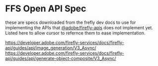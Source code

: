 # FFS Open API Spec

these are specs downloaded from the frefly dev docs to use for implementing the APIs that [@adobe/firefly-apis](https://www.npmjs.com/package/@adobe/firefly-apis) does not implement yet. Listed here to allow cursor to refernce them to ease implementation.

https://developer.adobe.com/firefly-services/docs/firefly-api/guides/api/image_generation/V3_Async/
https://developer.adobe.com/firefly-services/docs/firefly-api/guides/api/generate-object-composite/V3_Async/
